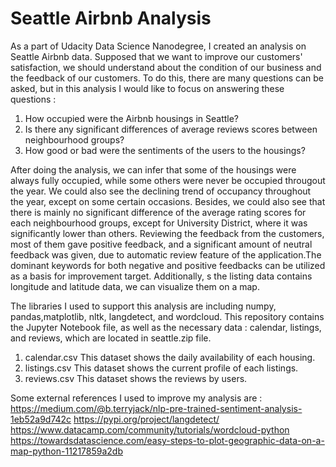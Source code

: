 # Seattle Airbnb Analysis

As a part of Udacity Data Science Nanodegree, I created an analysis on Seattle Airbnb data.
Supposed that we want to improve our customers' satisfaction, we should understand about the condition of our business and the feedback of our customers.
To do this, there are many questions can be asked, but in this analysis I would like to focus on answering these questions :
1. How occupied were the Airbnb housings in Seattle?
2. Is there any significant differences of average reviews scores between neighbourhood groups?
3. How good or bad were the sentiments of the users to the housings?

After doing the analysis, we can infer that some of the housings were always fully occupied, while some others were never be occupied througout the year. We could also see the declining trend of occupancy throughout the year, except on some certain occasions. Besides, we could also see that there is mainly no significant difference of the average rating scores for each neighbourhood groups, except for University District, where it was significantly lower than others.
Reviewing the feedback from the customers, most of them gave positive feedback, and a significant amount of neutral feedback was given, due to automatic review feature of the application.The dominant keywords for both negative and positive feedbacks can be utilized as a basis for improvement target.
Additionally, s the listing data contains longitude and latitude data, we can visualize them on a map.

The libraries I used to support this analysis are including numpy, pandas,matplotlib, nltk, langdetect, and wordcloud.
This repository contains the Jupyter Notebook file, as well as the necessary data : calendar, listings, and reviews, which are located in seattle.zip file.
1. calendar.csv
This dataset shows the daily availability of each housing. 
2. listings.csv
This dataset shows the current profile of each listings.
3. reviews.csv
This dataset shows the reviews by users.

Some external references I used to improve my analysis are :
https://medium.com/@b.terryjack/nlp-pre-trained-sentiment-analysis-1eb52a9d742c
https://pypi.org/project/langdetect/
https://www.datacamp.com/community/tutorials/wordcloud-python
https://towardsdatascience.com/easy-steps-to-plot-geographic-data-on-a-map-python-11217859a2db



